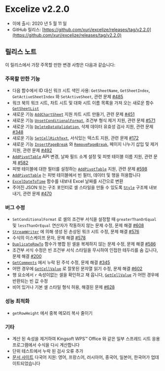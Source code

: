 # Excelize v2.2.0

* 이에 출시: 2020 년 5 월 11 일
* GitHub 릴리스: [https://github.com/xuri/excelize/releases/tag/v2.2.0](https://github.com/xuri/excelize/releases/tag/v2.2.0)

## 릴리스 노트

이 릴리스에서 가장 주목할 만한 변경 사항은 다음과 같습니다:

### 주목할 만한 기능

* 다음 함수에서 ID 대신 워크 시트 색인 사용: `GetSheetName`, `GetSheetIndex`, `GetActiveSheetIndex` 와 `SetActiveSheet`, 관련 문제 [#485](https://github.com/xuri/excelize/issues/485)
* 워크 북의 워크 시트, 차트 시트 및 대화 시트 이름 목록을 가져 오는 새로운 함수 [`GetSheetList`](https://pkg.go.dev/github.com/xuri/excelize/v2@v2.2.0#File.GetSheetList)
* 새로운 기능 [`AddChartSheet`](https://pkg.go.dev/github.com/xuri/excelize/v2@v2.2.0#File.AddChartSheet) 지원 차트 시트 만들기, 관련 문제 [#451](https://github.com/xuri/excelize/issues/451)
* 새로운 기능 [`UnsetConditionalFormat`](https://pkg.go.dev/github.com/xuri/excelize/v2@v2.2.0#File.UnsetConditionalFormat), 조건부 형식 제거 지원, 관련 문제 [#571](https://github.com/xuri/excelize/issues/571)
* 새로운 기능 [`DeleteDataValidation`](https://pkg.go.dev/github.com/xuri/excelize/v2@v2.2.0#File.DeleteDataValidation), 삭제 데이터 유효성 검사 지원, 관련 문제 [#348](https://github.com/xuri/excelize/issues/348)
* 새로운 기능 [`SetCellRichText`](https://pkg.go.dev/github.com/xuri/excelize/v2@v2.2.0#File.SetCellRichText), 서식있는 텍스트 지원, 관련 문제 [#172](https://github.com/xuri/excelize/issues/172)
* 새로운 기능 [`InsertPageBreak`](https://pkg.go.dev/github.com/xuri/excelize/v2@v2.2.0#File.InsertPageBreak) 와 [`RemovePageBreak`](https://pkg.go.dev/github.com/xuri/excelize/v2@v2.2.0#File.RemovePageBreak), 페이지 나누기 삽입 및 제거 지원, 관련 문제 [#492](https://github.com/xuri/excelize/issues/492)
* [`AddPivotTable`](https://pkg.go.dev/github.com/xuri/excelize/v2@v2.2.0#File.AddPivotTable) API 변경, 날짜 필드 소계 설정 및 피벗 테이블 이름 지원, 관련 문제 [#582](https://github.com/xuri/excelize/issues/582)
* 피벗 테이블에 대한 필터를 설정하는 [`AddPivotTable`](https://pkg.go.dev/github.com/xuri/excelize/v2@v2.2.0#File.AddPivotTable) 지원, 관련 문제 [#598](https://github.com/xuri/excelize/issues/598)
* [`AddPivotTable`](https://pkg.go.dev/github.com/xuri/excelize/v2@v2.2.0#File.AddPivotTable) 는 피벗 테이블에서 빈 필터, 데이터 및 행을 허용합니다
* [`ExcelDateToTime`](https://pkg.go.dev/github.com/xuri/excelize/v2@v2.2.0#File.ExcelDateToTime) 함수를 내보내 Excel 날짜를 시간으로 변환
* 주어진 JSON 또는 구조 포인터로 셀 스타일을 만들 수 있도록 [`Style`](https://pkg.go.dev/github.com/xuri/excelize/v2@v2.2.0#Style) 구조체 내보내기, 관련 문제 [#470](https://github.com/xuri/excelize/issues/470)

### 버그 수정

* `SetConditionalFormat` 로 셀의 조건부 서식을 설정할 때  `greaterThanOrEqual` 및 `lessThanOrEqual` 연산자가 작동하지 않는 문제 수정, 문제 해결 [#608](https://github.com/xuri/excelize/issues/608)
* [`StreamWriter`](https://pkg.go.dev/github.com/xuri/excelize/v2@v2.2.0#StreamWriter) 에 의해 생성 된 손상된 워크 시트 수정, 문제 해결 [#576](https://github.com/xuri/excelize/issues/576)
* 수식의 이스케이프 문자, 문제 해결 [#578](https://github.com/xuri/excelize/issues/578)
* [`DuplicateRowTo`](https://pkg.go.dev/github.com/xuri/excelize/v2@v2.2.0#File.DuplicateRowTo) 함수가 병합 된 셀을 복제하지 않는 문제 수정, 문제 해결 [#586](https://github.com/xuri/excelize/issues/586)
* 조건부 서식 수정은 빈 조건부 서식 스타일을 무시하여 인접한 테두리를 숨 깁니다, 문제 해결 [#200](https://github.com/xuri/excelize/issues/200)
* [`GetComments`](https://pkg.go.dev/github.com/xuri/excelize/v2@v2.2.0#File.GetComments) 에서 누락 된 주석 수정, 문제 해결 [#345](https://github.com/xuri/excelize/issues/345)
* 어떤 경우에 [`GetCellValue`](https://pkg.go.dev/github.com/xuri/excelize/v2@v2.2.0#File.GetCellValue) 로 잘못된 문자열 읽기 수정, 문제 해결 [#602](https://github.com/xuri/excelize/issues/602)
* 행 요소에서 `r` 속성이없는 셀을 확인하고 채 웁니다, [`GetCellValue`](https://pkg.go.dev/github.com/xuri/excelize/v2@v2.2.0#File.GetCellValue) 가 어떤 경우에 반환되는 빈 값 수정
* 비어 있거나 기본 셀 스타일 형식 허용, 해결된 문제 [#628](https://github.com/xuri/excelize/issues/628)

### 성능 최적화

* `getRowHeight` 에서 중복 메모리 복사 줄이기

### 기타

* 계산 된 속성을 제거하여 Kingsoft WPS&trade; Office 와 같은 일부 스프레드 시트 응용 프로그램에서 수식을 다시 계산합니다
* 단위 테스트에서 누락 된 검사 오류 추가
* [문서 사이트](https://xuri.me/excelize) 다국어 지원: 영어, 프랑스어, 러시아어, 중국어, 일본어, 한국어가 업데이트되었습니다
